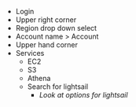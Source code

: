 - Login
- Upper right corner
- Region drop down select
- Account name > Account
- Upper hand corner
- Services
	- EC2
	- S3
	- Athena
	- Search for lightsail
		- *Look at options for lightsail*